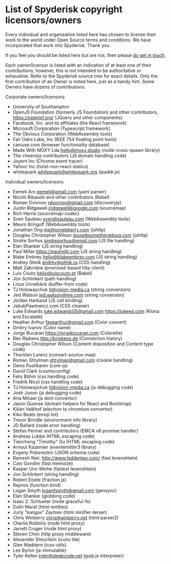 # List of Spyderisk copyright licensors/owners

Every individual and organisation listed here has chosen to license their work
to the world under Open Source terms and conditions. We have incorporated that
work into Spyderisk. Thank you.

If you feel you should be listed here but are not, then please
[do get in touch](mailto://team@spyderisk.org).

Each owner/licensor is listed with an indication of at least one of their
contributions, however, this is not intended to be authoritative or exhaustive.
Refer to the Spyderisk source tree for exact details.  Only the first
contribution of an Owner is noted here, just as a handy hint. Some Owners have
dozens of contributions.

Corporate owners/licensors:

* University of Southampton
* OpenJS Foundation (formerly JS Foundation) and other contributors, https://openjsf.org/ (JQuery and other components) 
* Facebook, Inc. and its affiliates (the React framework)
* Microsoft Corporation (Typescript framework)
* The Obvious Corporation (WebAssembly tools)
* Fair Oaks Labs, Inc (IEEE 754 floating point tools)
* caniuse.com (browser functionality database)
* Made With MOXY Lda <hello@moxy.studio> (node-cross-spawn library)
* The cheeriojs contributors (JS domain handling code)
* Joyent Inc (Chrome event tracer)
* Yahoo! Inc (hoist-non-react-statics)
* whitequark <whitequark@whitequark.org> (ipaddr.js)

Individual owners/licensors:

* Eemeli Aro <eemeli@gmail.com> (yaml parser)
* Nicolò Ribaudo and other contributors (Babel)
* Roman Dvornov <rdvornov@gmail.com> (discoveryjs)
* Justin Ridgewell <jridgewell@google.com> (sourcemap)
* Rich Harris (sourcemap-codec)
* Sven Sauleau <sven@sauleau.com> (WebAssembly tools)
* Mauro Bringolf (WebAssembly tools)
* Jonathan Ong <me@jongleberry.com> (jshttp)
* Douglas Christopher Wilson <doug@somethingdoug.com> (jshttp)
* Sindre Sorhus <sindresorhus@gmail.com> (JS file handling)
* Elan Shanker (JS string handling)
* Paul Miller https://paulmillr.com (JS string handling)
* Blake Embrey <hello@blakeembrey.com> (JS string handling)
* Andrey Sitnik <andrey@sitnik.ru> (CSS handling)
* Matt Zabriskie (promised-based http client)
* Luís Couto <hello@luiscouto.pt> (Babel)
* Jon Schlinkert (path handling)
* Linus Unnebäck (buffer-from code)
* TJ Holowaychuk <tj@vision-media.ca> (string conversion)
* Jed Watson <jed.watson@me.com> (string conversion)
* Jordan Harband (JS call binding)
* JakubPawlowicz.com (CSS cleaner)
* Luke Edwards <luke.edwards05@gmail.com> https://lukeed.com (Klona and Escalade)
* Heather Arthur <fayearthur@gmail.com> (Color convert)
* Dmitry Ivanov (Color name)
* Jorge Bucaran https://jorgebucaran.com (Colorette)
* Ben Ripkens http://bripkens.de (Connection history)
* Douglas Christopher Wilson (Content disposition and Content type code)
* Thorsten Lorenz (convert-source-map)
* Roman Shtylman <shtylman@gmail.com> (cookie handling)
* Denis Pushkarev (core-js)
* David Clark (cosmicconfig)
* Felix Böhm (css handling code)
* Fredrik Nicol (css handling code)
* TJ Holowaychuk <tj@vision-media.ca> (js debugging code)
* Josh Junon (js debugging code)
* Aria Minaei (js dom convertor)
* Jason Quense (domain helpers for React and Bootstrap)
* Kilian Valkhof (electron to chromium convertor)
* Kiko Beats (emoji list)
* Trevor Brindle (environment info library)
* JD Ballard (node error handling)
* Stefan Penner and contributors (EMCA v6 promise handler)
* Andreas Lubbe (HTML escaping code)
* Tiancheng "Timothy" Gu (HTML escaping code)
* Arnout Kazemier (eventemitter3 library)
* Evgeny Poberezkin (JSON schema code)
* Ramesh Nair, http://www.hiddentao.com/ (fast levenshtein)
* Caio Gondim (fast memoize)
* Kasper Unn Weihe (fastest levenshtein)
* Jon Schlinkert (string handling)
* Robert Eisele (fraction.js)
* Raynos (function bind)
* Logan Smyth <loganfsmyth@gmail.com> (gensync)
* Elan Shanker (globbing code)
* Isaac Z. Schlueter (node graceful-fs)
* Dulin Marat (html-entities)
* Juriy "kangax" Zaytsev (html minifier-terser)
* Chris Winberry <chris@winberry.net> (html parser2)
* Charlie Robbins (node html proxy)
* Jarrett Cruger (node html proxy)
* Steven Chim (http proxy middleware)
* Alexander Shtuchkin (iconv lite)
* Glen Maddern (icss-utils)
* Lee Byron (js-immutable)
* Tyler Kellen <tyler@sleekcode.net> (gulp.js interpreter) 



